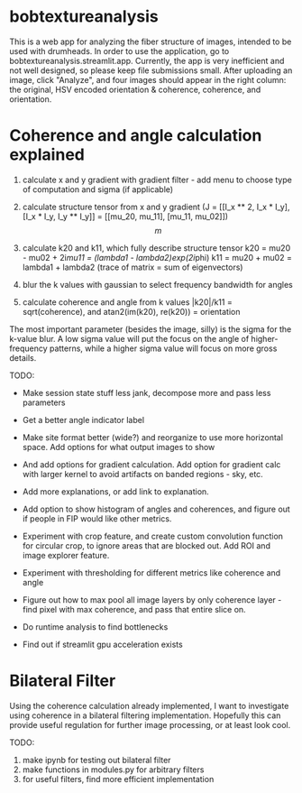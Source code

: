 # bobtextureanalysis
This is a web app for analyzing the fiber structure of images, intended to be used with drumheads. In order to use the application, go to bobtextureanalysis.streamlit.app. Currently, the app is very inefficient and not well designed, so please keep file submissions small. After uploading an image, click "Analyze", and four images should appear in the right column: the original, HSV encoded orientation & coherence, coherence, and orientation.

# Coherence and angle calculation explained
1. calculate x and y gradient with gradient filter - add menu to choose type of computation and sigma (if applicable)

2. calculate structure tensor from x and y gradient
(J = [[I_x ** 2, I_x * I_y], [I_x * I_y, I_y ** I_y]] = [[mu_20, mu_11], [mu_11, mu_02]])
$$ m $$

3. calculate k20 and k11, which fully describe structure tensor
k20 = mu20 - mu02 + 2i*mu11 = (lambda1 - lambda2)exp(2i*phi)
k11 = mu20 + mu02 = lambda1 + lambda2 (trace of matrix = sum of eigenvectors)

4. blur the k values with gaussian to select frequency bandwidth for angles

5. calculate coherence and angle from k values
|k20|/k11 = sqrt(coherence), and atan2(im(k20), re(k20)) = orientation

The most important parameter (besides the image, silly) is the sigma for the k-value blur.
A low sigma value will put the focus on the angle of higher-frequency patterns, while a higher sigma value will focus on more gross details.

TODO:
- Make session state stuff less jank, decompose more and pass less parameters

- Get a better angle indicator label

- Make site format better (wide?) and reorganize to use more horizontal space. Add options for what output images to show

- And add options for gradient calculation. Add option for gradient calc with larger kernel to avoid artifacts on banded regions - sky, etc.

- Add more explanations, or add link to explanation.

- Add option to show histogram of angles and coherences, and figure out if people in FIP would like other metrics.

- Experiment with crop feature, and create custom convolution function for circular crop, to ignore areas that are blocked out. Add ROI and image explorer feature.

- Experiment with thresholding for different metrics like coherence and angle

- Figure out how to max pool all image layers by only coherence layer - find pixel with max coherence, and pass that entire slice on.

- Do runtime analysis to find bottlenecks

- Find out if streamlit gpu acceleration exists

# Bilateral Filter

Using the coherence calculation already implemented, I want to investigate using coherence in a bilateral filtering implementation. Hopefully this can provide useful regulation for further image processing, or at least look cool.


TODO:
1. make ipynb for testing out bilateral filter
2. make functions in modules.py for arbitrary filters
3. for useful filters, find more efficient implementation